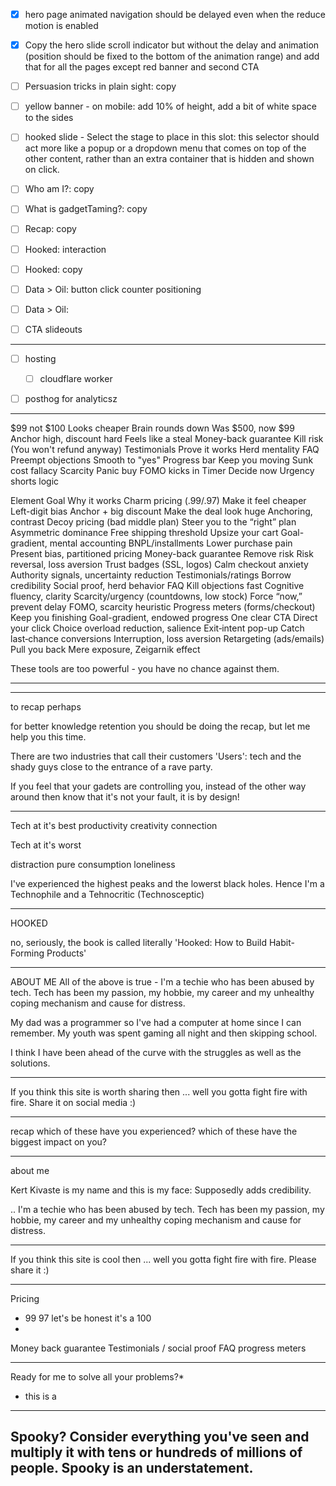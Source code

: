 - [x] hero page animated navigation should be delayed even when the reduce motion is enabled
- [x] Copy the hero slide scroll indicator but without the delay and animation (position should be fixed to the bottom of the animation range) and add that for all the pages except red banner and second CTA
- [ ] Persuasion tricks in plain sight: copy
- [ ] yellow banner - on mobile: add 10% of height, add a bit of white space to the sides
- [ ] hooked slide - Select the stage to place in this slot: this selector should act more like a popup or a dropdown menu that comes on top of the other content, rather than an extra container that is hidden and shown on click.



- [ ] Who am I?: copy
- [ ] What is gadgetTaming?: copy
- [ ] Recap: copy
- [ ] Hooked: interaction
- [ ] Hooked: copy
- [ ] Data > Oil: button click counter positioning
- [ ] Data > Oil: 
- [ ] CTA slideouts








------------

- [ ] hosting
    - [ ] cloudflare worker
- [ ] posthog for analyticsz





-----------

$99 not $100	Looks cheaper	Brain rounds down
Was $500, now $99	Anchor high, discount hard	Feels like a steal
Money-back guarantee	Kill risk	(You won't refund anyway)
Testimonials	Prove it works	Herd mentality
FAQ	Preempt objections	Smooth to "yes"
Progress bar	Keep you moving	Sunk cost fallacy
Scarcity	Panic buy	FOMO kicks in
Timer	Decide now	Urgency shorts logic


Element	Goal	Why it works
Charm pricing (.99/.97)	Make it feel cheaper	Left-digit bias
Anchor + big discount	Make the deal look huge	Anchoring, contrast
Decoy pricing (bad middle plan)	Steer you to the “right” plan	Asymmetric dominance
Free shipping threshold	Upsize your cart	Goal-gradient, mental accounting
BNPL/installments	Lower purchase pain	Present bias, partitioned pricing
Money-back guarantee	Remove risk	Risk reversal, loss aversion
Trust badges (SSL, logos)	Calm checkout anxiety	Authority signals, uncertainty reduction
Testimonials/ratings	Borrow credibility	Social proof, herd behavior
FAQ	Kill objections fast	Cognitive fluency, clarity
Scarcity/urgency (countdowns, low stock)	Force “now,” prevent delay	FOMO, scarcity heuristic
Progress meters (forms/checkout)	Keep you finishing	Goal-gradient, endowed progress
One clear CTA	Direct your click	Choice overload reduction, salience
Exit‑intent pop-up	Catch last‑chance conversions	Interruption, loss aversion
Retargeting (ads/emails)	Pull you back	Mere exposure, Zeigarnik effect




These tools are too powerful - you have no chance against them. 







--------

----
to recap perhaps

for better knowledge retention you should be doing the recap, but let me help you this time.

There are two industries that call their customers 'Users': tech and the shady guys close to the entrance of a rave party.

If you feel that your gadets are controlling you, instead of the other way around then know that it's not your fault, it is by design!

----------


Tech at it's best
productivity
creativity
connection

Tech at it's worst

distraction
pure consumption
loneliness

I've experienced the highest peaks and the lowerst black holes. Hence I'm a Technophile and a Tehnocritic (Technosceptic)


-----------------------

HOOKED

no, seriously, the book is called literally 'Hooked: How to Build Habit-Forming Products'

-----

ABOUT ME
All of the above is true - I'm a techie who has been abused by tech. Tech has been my passion, my hobbie, my career and my unhealthy coping mechanism and cause for distress. 

My dad was a programmer so I've had a computer at home since I can remember. My youth was spent gaming all night and then skipping school. 


I think I have been ahead of the curve with the struggles as well as the solutions.


-----
If you think this site is worth sharing then ... well you gotta fight fire with fire. Share it on social media :)


-----

recap
which of these have you experienced?
which of these have the biggest impact on you?

-----

about me

Kert Kivaste is my name and this is my face:
Supposedly adds credibility.

..
I'm a techie who has been abused by tech. Tech has been my passion, my hobbie, my career and my unhealthy coping mechanism and cause for distress. 

----

If you think this site is cool then ... well you gotta fight fire with fire. Please share it :)

---

Pricing 
- 99 97 let's be honest it's a 100
- 
Money back guarantee
Testimonials / social proof
FAQ
progress meters


----

Ready for me to solve all your problems?*
* this is a 
--------
Spooky? Consider everything you've seen and multiply it with tens or hundreds of millions of people. Spooky is an understatement.
-----